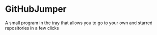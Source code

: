 # GitHubJumper
A small program in the tray that allows you to go to your own and starred repositories in a few clicks

